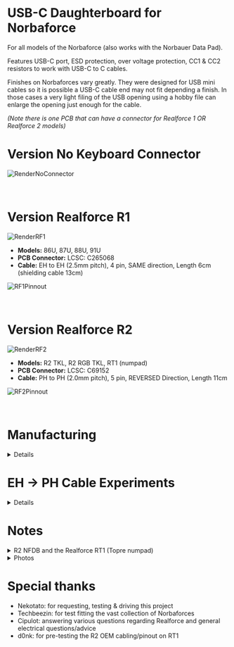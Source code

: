 # USB-C Daughterboard for Norbaforce 

For all models of the Norbaforce (also works with the Norbauer Data Pad). 

Features USB-C port, ESD protection, over voltage protection, CC1 & CC2 resistors to work with USB-C to C cables.  

Finishes on Norbaforces vary greatly.  They were designed for USB mini cables so it is possible a USB-C cable end may not fit depending a finish. In those cases a very light filing of the USB opening using a hobby file can enlarge the opening just enough for the cable.

_(Note there is one PCB that can have a connector for Realforce 1 OR Realforce 2 models)_

# Version No Keyboard Connector
![RenderNoConnector](https://i.imgur.com/EpWg2Wn.jpg)
<br><br><br>

# Version Realforce R1 
  ![RenderRF1](https://i.imgur.com/ppieA41.jpg)
* **Models:** 86U, 87U, 88U, 91U
* **PCB Connector:** LCSC: C265068
* **Cable:** EH to EH (2.5mm pitch), 4 pin, SAME direction, Length 6cm (shielding cable 13cm)

![RF1Pinnout](https://i.imgur.com/Yg8DMYr.png)
<br><br><br>

# Version Realforce R2 
  ![RenderRF2](https://i.imgur.com/hHAMaGG.jpg)
* **Models:** R2 TKL, R2 RGB TKL, RT1 (numpad)
* **PCB Connector:** LCSC: C69152
* **Cable:** PH to PH (2.0mm pitch), 5 pin, REVERSED Direction, Length 11cm

![RF2Pinnout](https://i.imgur.com/rXatLpw.png)
<br><br><br>

# Manufacturing
<details>
  <summary>Details</summary>
* Manufacturing files are set up for JLCPCB. 
* Thickness does not matter suggest standard 1.6mm 
* "Remove Order Number" option choose "Specify Location" (uses "JLCJLC" on silkscreen for order # position)
* Assemble top side
* Choose assembly file version (No connector: need to solder then yourself, RF1 or RF2 as indicated above in renders)
* Manual part adjustments from KiCad Outputs (already handled in manufacturing files)

| Part              | Adjustment   |
| ----------------- | ------------- |
| USB-C Connector   | Down 5.06mm   |
| JST EH Connector  | Up 3.75mm   |
| JST PH  Connector | Rotate 90°, Down 4mm |

## BOM

| LCSC part # | Description      | Value | Package  | Amount |
| ----------- | ---------------- | ----- | -------- | ------ |
| C261942     | Fuse             |       | 0805     | 1      |
| C7519       | ESD              |       | SOT23-6  | 1      |
| C212411     | Resistor         | 5.1K  | 0805     | 2      |
| C597300     | Capacitor        | 4.7nF | 0805     | 1      |
| C165948     | Connector (USB)  |       | TH       | 1      |
| C265068     | Connector (EH)   | 4 pin | TH       | 1      |
| C69152      | Connector (PH)   | 5 pin | TH       | 1      |

_Note if the capacitor or resistors are out of stock they can be replaced with 0805 sized component with similar specs._
</details>

# EH -> PH Cable Experiments
<details>
  <summary>Details</summary>
Tested a sample cable using manufactured PH crimped wires in an EH cable housing end (LCSC: C161661) to make a PH to EH cable without manually crimping.  Worked without issues after 350 connection cycles.  Potential could use R2 daughterboard connector can be used for both R2 and R1 boards.

![CableEHToPH](https://i.imgur.com/tfvrSqY.png)
</details>

# Notes
<details>
  <summary>R2 NFDB and the Realforce RT1 (Topre numpad)</summary>

The R2 NFDB is compatible with the Topre Realforce RT1 numpad (released in 2024), which shares a similar footprint to the predecessor Realforce 23u.  
![RT12](https://i.imgur.com/HHpbOw6.jpeg)

</details>  
<details>
  <summary>Photos</summary>

Norbaforce MKI (cutout is USB shape no issues with fit)
![NFMKI](https://i.imgur.com/Zcj5vSL.jpg)
Norbaforce MKIII (unfinished no fit issues)
![NFMKII](https://i.imgur.com/ojrkUOl.jpg)
Norbaforce MKII RF2
![NFMKiib](https://i.imgur.com/0RaRg6e.png)
Norbaforce MKII (slight internal filing was needed)
![NFMKIIInside](https://i.imgur.com/2XnP7rR.jpg)
Norbauer Data Pad and the R1 NFDB
![DataPad](https://i.imgur.com/ypJBltZ.jpg)
Norbauer Data Pad with RT1 pcb - use R2 NFDB
![RT1](https://i.imgur.com/QSRFrbK.jpeg)
</details>

# Special thanks 
* Nekotato: for requesting, testing & driving this project
* Techbeezin: for test fitting the vast collection of Norbaforces 
* Cipulot: answering various questions regarding Realforce and general electrical questions/advice
* d0nk: for pre-testing the R2 OEM cabling/pinout on RT1
